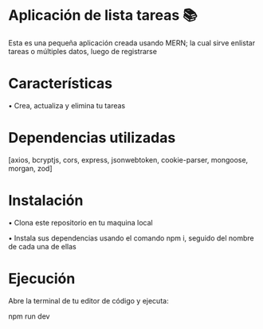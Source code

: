 # Aplicación de lista tareas 📚 

Esta es una pequeña aplicación creada usando MERN; la cual sirve enlistar tareas o múltiples datos, luego de registrarse  

# Características 
• Crea, actualiza y elimina tu tareas

# Dependencias utilizadas
[axios, bcryptjs, cors, express, jsonwebtoken, cookie-parser, mongoose, morgan, zod]

# Instalación 
• Clona este repositorio en tu maquina local

• Instala sus dependencias usando el comando npm i, seguido del nombre de cada una de ellas

# Ejecución 

Abre la terminal de tu editor de código y ejecuta: 

npm run dev
